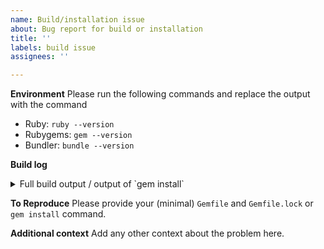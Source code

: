 ```yaml
---
name: Build/installation issue
about: Bug report for build or installation
title: ''
labels: build issue
assignees: ''

---
```


**Environment**
Please run the following commands and replace the output with the command

- Ruby: `ruby --version`
- Rubygems: `gem --version`
- Bundler: `bundle --version`

**Build log**

<details>
<summary>Full build output / output of `gem install`</summary>

```
PUT YOUR OUTPUT HERE
```

</details>

**To Reproduce**
Please provide your (minimal) `Gemfile` and `Gemfile.lock` or `gem install` command.

**Additional context**
Add any other context about the problem here.
